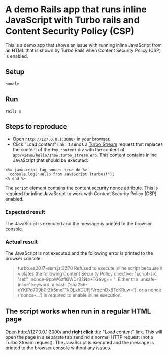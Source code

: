 # A demo Rails app that runs inline JavaScript with Turbo rails and Content Security Policy (CSP)

This is a demo app that shows an issue with running inline JavaScript from an HTML that is shown by Turbo Rails when Content Security Policy (CSP) is enabled.

## Setup

```
bundle
```

## Run

```
rails s
```

## Steps to reproduce

* Open `http://127.0.0.1:3000/` in your browser.
* Click "Load content" link. It sends a [Turbo Stream](https://turbo.hotwired.dev/handbook/streams) request that replaces the content of the `#my_content` div with the content of `app/views/hello/show.turbo_stream.erb`. This content contains inline JavaScript that should be executed:

```
<%= javascript_tag nonce: true do %>
  console.log("Hello from JavaScript (turbo)!");
<% end %>
```

The `script` element contains the content security nonce attribute. This is required for inline JavaScript to work with Content Security Policy (CSP) enabled.

### Expected result

The JavaScript is executed and the message is printed to the browser console.

### Actual result

The JavaScript is not executed and the following error is printed to the browser console:

> turbo.es2017-esm.js:3270 Refused to execute inline script because it violates the following Content Security Policy directive: "script-src 'self' 'nonce-9pbW6zfl6WDrB2N4+TGevg=='". Either the 'unsafe-inline' keyword, a hash ('sha256-eYKIPd709b0rZh5meF1kOLkhDUFjfVrqdnDx8TcKRuw='), or a nonce ('nonce-...') is required to enable inline execution.

## The script works when run in a regular HTML page

Open http://127.0.0.1:3000/ and **right click** the "Load content" link. This will open the page in a separate tab sendind a normal HTTP request (not a Turbo Stream request). The JavaScript is executed and the message is printed to the browser console without any issues.
